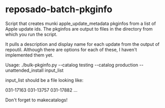 # reposado-batch-pkginfo
Script that creates munki apple_update_metadata pkginfos from a list of Apple update ids. The pkginfos are output to files in the directory from which you run the script.

It pulls a description and display name for each update from the output of repoutil.
Although there are options for each of these, I haven't implemented them yet.

Usage:
./bulk-pkginfo.py --catalog testing --catalog production --unattended_install input_list

input_list should be a file looking like:

031-17163
031-13757
031-17882
...

Don't forget to makecatalogs!
